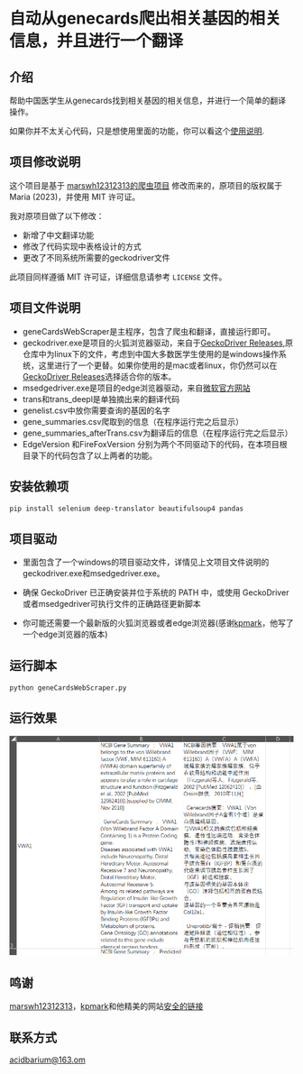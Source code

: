 # 自动从genecards爬出相关基因的相关信息，并且进行一个翻译

## 介绍

帮助中国医学生从genecards找到相关基因的相关信息，并进行一个简单的翻译操作。

如果你并不太关心代码，只是想使用里面的功能，你可以看这个[使用说明](https://www.cnblogs.com/acidbarium/p/18731876).


## 项目修改说明

这个项目是基于 [marswh12312313的爬虫项目](https://github.com/marswh12312313/GeneSumCrawler/tree/main) 修改而来的，原项目的版权属于 Maria (2023)，并使用 MIT 许可证。

我对原项目做了以下修改：
- 新增了中文翻译功能
- 修改了代码实现中表格设计的方式
- 更改了不同系统所需要的geckodriver文件

此项目同样遵循 MIT 许可证，详细信息请参考 `LICENSE` 文件。



## 项目文件说明

- geneCardsWebScraper是主程序，包含了爬虫和翻译，直接运行即可。
- geckodriver.exe是项目的火狐浏览器驱动，来自于[GeckoDriver Releases](https://github.com/mozilla/geckodriver/releases),原仓库中为linux下的文件，考虑到中国大多数医学生使用的是windows操作系统，这里进行了一个更替。如果你使用的是mac或者linux，你仍然可以在[GeckoDriver Releases](https://github.com/mozilla/geckodriver/releases)选择适合你的版本。
- msedgedriver.exe是项目的edge浏览器驱动，来自[微软官方网站](https://developer.microsoft.com/en-us/microsoft-edge/tools/webdriver/?form=MA13LH)
- trans和trans_deepl是单独摘出来的翻译代码
- genelist.csv中放你需要查询的基因的名字
- gene_summaries.csv爬取到的信息（在程序运行完之后显示）
- gene_summaries_afterTrans.csv为翻译后的信息（在程序运行完之后显示）
- EdgeVersion 和FireFoxVersion 分别为两个不同驱动下的代码，在本项目根目录下的代码包含了以上两者的功能。


## 安装依赖项
```
pip install selenium deep-translator beautifulsoup4 pandas
```

## 项目驱动
- 里面包含了一个windows的项目驱动文件，详情见上文项目文件说明的geckodriver.exe和msedgedriver.exe。

- 确保 GeckoDriver 已正确安装并位于系统的 PATH 中，或使用 GeckoDriver或者msedgedriver可执行文件的正确路径更新脚本

- 你可能还需要一个最新版的火狐浏览器或者edge浏览器(感谢[kpmark](https://github.com/markzhang12345)，他写了一个edge浏览器的版本)


## 运行脚本

```python
python geneCardsWebScraper.py
```

## 运行效果
![alt text](img/image.png)


## 鸣谢

[marswh12312313](https://github.com/marswh12312313)，[kpmark](https://github.com/markzhang12345)和他精美的网站[安全的链接](http://60.205.131.158/blog/)


## 联系方式

acidbarium@163.om
